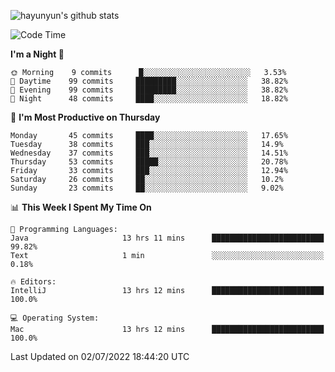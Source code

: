 
![hayunyun's github stats](https://github-readme-stats.vercel.app/api?username=hayunyun&show_icons=true)


<!--START_SECTION:waka-->
![Code Time](http://img.shields.io/badge/Code%20Time-0%20secs-blue)

**I'm a Night 🦉** 

```text
🌞 Morning    9 commits      █░░░░░░░░░░░░░░░░░░░░░░░░   3.53% 
🌆 Daytime    99 commits     █████████░░░░░░░░░░░░░░░░   38.82% 
🌃 Evening    99 commits     █████████░░░░░░░░░░░░░░░░   38.82% 
🌙 Night      48 commits     ████░░░░░░░░░░░░░░░░░░░░░   18.82%

```
📅 **I'm Most Productive on Thursday** 

```text
Monday       45 commits     ████░░░░░░░░░░░░░░░░░░░░░   17.65% 
Tuesday      38 commits     ███░░░░░░░░░░░░░░░░░░░░░░   14.9% 
Wednesday    37 commits     ███░░░░░░░░░░░░░░░░░░░░░░   14.51% 
Thursday     53 commits     █████░░░░░░░░░░░░░░░░░░░░   20.78% 
Friday       33 commits     ███░░░░░░░░░░░░░░░░░░░░░░   12.94% 
Saturday     26 commits     ██░░░░░░░░░░░░░░░░░░░░░░░   10.2% 
Sunday       23 commits     ██░░░░░░░░░░░░░░░░░░░░░░░   9.02%

```


📊 **This Week I Spent My Time On** 

```text
💬 Programming Languages: 
Java                     13 hrs 11 mins      █████████████████████████   99.82% 
Text                     1 min               ░░░░░░░░░░░░░░░░░░░░░░░░░   0.18%

🔥 Editors: 
IntelliJ                 13 hrs 12 mins      █████████████████████████   100.0%

💻 Operating System: 
Mac                      13 hrs 12 mins      █████████████████████████   100.0%

```


 Last Updated on 02/07/2022 18:44:20 UTC
<!--END_SECTION:waka-->

<!--
**hayunyun/hayunyun** is a ✨ _special_ ✨ repository because its `README.md` (this file) appears on your GitHub profile.

Here are some ideas to get you started:

- 🔭 I’m currently working on ...
- 🌱 I’m currently learning ...
- 👯 I’m looking to collaborate on ...
- 🤔 I’m looking for help with ...
- 💬 Ask me about ...
- 📫 How to reach me: ...
- 😄 Pronouns: ...
- ⚡ Fun fact: ...
-->

